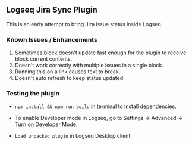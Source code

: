 ## Logseq Jira Sync Plugin

This is an early attempt to bring Jira issue status inside Logseq.

### Known Issues / Enhancements

1. Sometimes block doesn't update fast enough for the plugin to receive block current contents.
2. Doesn't work correctly with multiple issues in a single block.
3. Running this on a link causes text to break.
4. Doesn't auto refresh to keep status updated.


### Testing the plugin

- `npm install && npm run build` in terminal to install dependencies.

- To enable Developer mode in Logseq, go to Settings -> Advanced -> Turn on Developer Mode.

- `Load unpacked plugin` in Logseq Desktop client.

